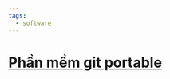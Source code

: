 ```yaml
---
tags:
  - software
---
```

# [Phần mềm git portable](https://github.com/garethflowers/git-portable/releases/tag/2.41.0)
